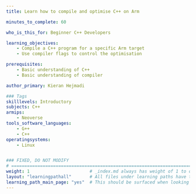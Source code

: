 ```yaml
---
title: Learn how to compile and optimise C++ on Arm

minutes_to_complete: 60

who_is_this_for: Beginner C++ Developers

learning_objectives: 
    - Compile a C++ program for a specific Arm target
    - Use compiler flags to control the optimisation

prerequisites:
    - Basic understanding of C++
    - Basic understanding of compiler

author_primary: Kieran Hejmadi

### Tags
skilllevels: Introductory
subjects: C++
armips:
    - Neoverse
tools_software_languages:
    - G++
    - C++
operatingsystems:
    - Linux


### FIXED, DO NOT MODIFY
# ================================================================================
weight: 1                       # _index.md always has weight of 1 to order correctly
layout: "learningpathall"       # All files under learning paths have this same wrapper
learning_path_main_page: "yes"  # This should be surfaced when looking for related content. Only set for _index.md of learning path content.
---
```

